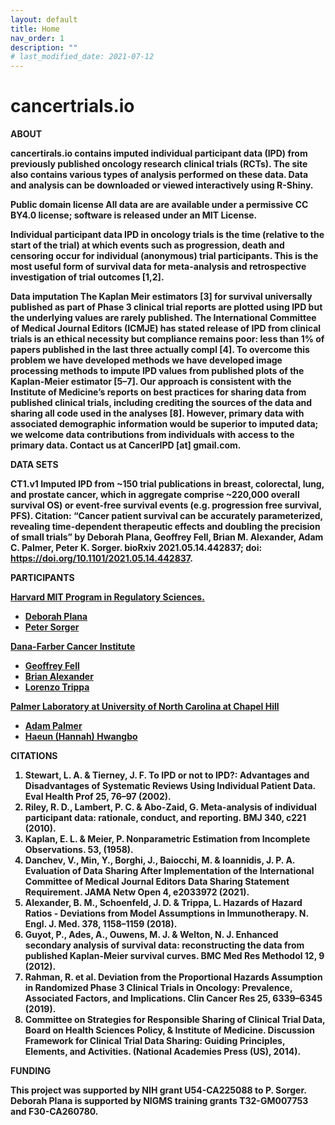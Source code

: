 ```yaml
---
layout: default
title: Home
nav_order: 1
description: ""
# last_modified_date: 2021-07-12
---
```


<!-- UIkit CSS -->
<link rel="stylesheet" href="https://cdn.jsdelivr.net/npm/uikit@3.6.22/dist/css/uikit.min.css" />

# cancertrials.io

<b>ABOUT<b/>
  
cancertirals.io contains imputed individual participant data (IPD) from previously published oncology research clinical trials (RCTs). The site also contains various types of analysis performed on these data. Data and analysis can be downloaded or viewed interactively using R-Shiny. 
  
  
<b>Public domain license<b/> 
All data are are available under a permissive CC BY4.0 license; software is released under an MIT License. 
  
  
<b>Individual participant data<b/> 
IPD in oncology trials is the time (relative to the start of the trial) at which events such as progression, death and censoring occur for individual (anonymous) trial participants. This is the most useful form of survival data for meta-analysis and retrospective investigation of trial outcomes [1,2]. 
  
  
<b>Data imputation<b/> 
The Kaplan Meir estimators [3] for survival universally published as part of Phase 3 clinical trial reports are plotted using IPD but the underlying values are rarely published. The International Committee of Medical Journal Editors (ICMJE) has stated release of IPD from clinical trials is an ethical necessity but compliance remains poor: less than 1% of papers published in the last three actually compl [4]. To overcome this problem we have developed methods we have developed image processing methods to impute IPD values from published plots of the Kaplan-Meier estimator [5–7]. Our approach is consistent with the Institute of Medicine’s reports on best practices for sharing data from published clinical trials, including crediting the sources of the data and sharing all code used in the analyses [8]. However, primary data with associated demographic information would be superior to imputed data; we welcome data contributions from individuals with access to the primary data. Contact us at CancerIPD [at] gmail.com.
  
  
<b>DATA SETS<b/>
  
<b>CT1.v1<b/> Imputed IPD from ~150 trial publications in breast, colorectal, lung, and prostate cancer, which in aggregate comprise ~220,000 overall survival OS) or event-free survival events (e.g. progression free survival, PFS). 
Citation: “Cancer patient survival can be accurately parameterized, revealing time-dependent therapeutic effects and doubling the precision of small trials” by Deborah Plana, Geoffrey Fell, Brian M. Alexander, Adam C. Palmer, Peter K. Sorger. bioRxiv 2021.05.14.442837; doi: https://doi.org/10.1101/2021.05.14.442837.

<b>PARTICIPANTS<b/>
  
<u>Harvard MIT Program in Regulatory Sciences.</u>
  
* [Deborah Plana](https://connects.catalyst.harvard.edu/Profiles/display/Person/159270)
* [Peter Sorger](https://connects.catalyst.harvard.edu/Profiles/display/Person/6970)
  
<u>Dana-Farber Cancer Institute</u>
  
* [Geoffrey Fell](https://ds.dfci.harvard.edu/our-people/geoffrey-fell-ms/)
* [Brian Alexander](https://www.dfhcc.harvard.edu/insider/member-detail/member/brian-alexander-md-mph/)
* [Lorenzo Trippa](https://www.hsph.harvard.edu/lorenzo-trippa/)


<u>Palmer Laboratory at University of North Carolina at Chapel Hill</u>
  
* [Adam Palmer](https://www.med.unc.edu/pharm/directory/adam-palmer-phd/)
* [Haeun (Hannah) Hwangbo](https://www.linkedin.com/in/haeun-hannah-hwangbo-b0a17515a/) 


<b>CITATIONS<b/>

1.	Stewart, L. A. & Tierney, J. F. To IPD or not to IPD?: Advantages and Disadvantages of Systematic Reviews Using Individual Patient Data. Eval Health Prof 25, 76–97 (2002).
2.	Riley, R. D., Lambert, P. C. & Abo-Zaid, G. Meta-analysis of individual participant data: rationale, conduct, and reporting. BMJ 340, c221 (2010).
3.	Kaplan, E. L. & Meier, P. Nonparametric Estimation from Incomplete Observations. 53, (1958).
4.	Danchev, V., Min, Y., Borghi, J., Baiocchi, M. & Ioannidis, J. P. A. Evaluation of Data Sharing After Implementation of the International Committee of Medical Journal Editors Data Sharing Statement Requirement. JAMA Netw Open 4, e2033972 (2021).
5.	Alexander, B. M., Schoenfeld, J. D. & Trippa, L. Hazards of Hazard Ratios - Deviations from Model Assumptions in Immunotherapy. N. Engl. J. Med. 378, 1158–1159 (2018).
6.	Guyot, P., Ades, A., Ouwens, M. J. & Welton, N. J. Enhanced secondary analysis of survival data: reconstructing the data from published Kaplan-Meier survival curves. BMC Med Res Methodol 12, 9 (2012).
7.	Rahman, R. et al. Deviation from the Proportional Hazards Assumption in Randomized Phase 3 Clinical Trials in Oncology: Prevalence, Associated Factors, and Implications. Clin Cancer Res 25, 6339–6345 (2019).
8.	Committee on Strategies for Responsible Sharing of Clinical Trial Data, Board on Health Sciences Policy, & Institute of Medicine. Discussion Framework for Clinical Trial Data Sharing: Guiding Principles, Elements, and Activities. (National Academies Press (US), 2014).

<b>FUNDING<b/>
  
This project was supported by NIH grant U54-CA225088 to P. Sorger. Deborah Plana is supported by NIGMS training grants T32-GM007753 and F30-CA260780.

